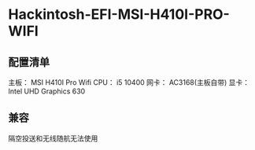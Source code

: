 # Hackintosh-EFI-MSI-H410I-PRO-WIFI

## 配置清单

主板： MSI H410I Pro Wifi
CPU： i5 10400
网卡： AC3168(主板自带)
显卡：Intel UHD Graphics 630

## 兼容

隔空投送和无线随航无法使用

